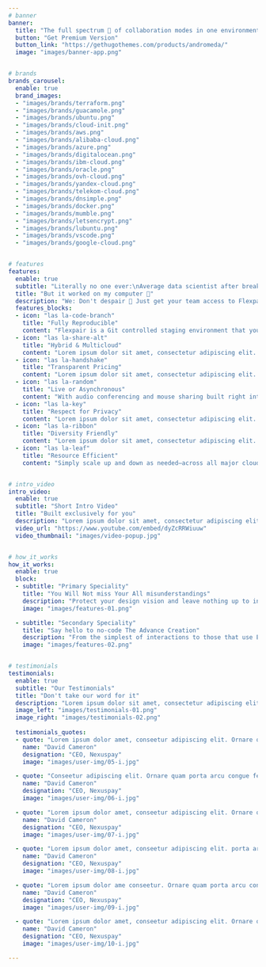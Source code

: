 ```yaml
---
# banner
banner:
  title: "The full spectrum 🌈 of collaboration modes in one environment"
  button: "Get Premium Version"
  button_link: "https://gethugothemes.com/products/andromeda/"
  image: "images/banner-app.png"


# brands
brands_carousel:
  enable: true
  brand_images:
  - "images/brands/terraform.png"
  - "images/brands/guacamole.png"
  - "images/brands/ubuntu.png"
  - "images/brands/cloud-init.png"
  - "images/brands/aws.png"
  - "images/brands/alibaba-cloud.png"
  - "images/brands/azure.png"
  - "images/brands/digitalocean.png"
  - "images/brands/ibm-cloud.png"
  - "images/brands/oracle.png"
  - "images/brands/ovh-cloud.png"
  - "images/brands/yandex-cloud.png"
  - "images/brands/telekom-cloud.png"
  - "images/brands/dnsimple.png"
  - "images/brands/docker.png"
  - "images/brands/mumble.png"
  - "images/brands/letsencrypt.png"
  - "images/brands/lubuntu.png"
  - "images/brands/vscode.png"
  - "images/brands/google-cloud.png"


# features
features:
  enable: true
  subtitle: "Literally no one ever:\nAverage data scientist after breaking production:"
  title: "But it worked on my computer 🥺"
  description: "We: Don't despair 🤗 Just get your team access to Flexpair! So they don't have to blindly trust but can get visual confirmation in a live shared staging environment.</br> </br> "
  features_blocks:
  - icon: "las la-code-branch"
    title: "Fully Reproducible"
    content: "Flexpair is a Git controlled staging environment that you can replicate at the push of a button for each new feature branch, including all software packages that your project depends on (infrastructure-as-code)."
  - icon: "las la-share-alt"
    title: "Hybrid & Multicloud"
    content: "Lorem ipsum dolor sit amet, consectetur adipiscing elit. Neque enim id diam ornare volutpat in sagitis, aliquet. Arcu cursus"
  - icon: "las la-handshake"
    title: "Transparent Pricing"
    content: "Lorem ipsum dolor sit amet, consectetur adipiscing elit. Neque enim id diam ornare volutpat in sagitis, aliquet. Arcu cursus"
  - icon: "las la-random"
    title: "Live or Asynchronous"
    content: "With audio conferencing and mouse sharing built right into this collaborative cloud desktop, task handovers as well as review sessions have never been that interactive."
  - icon: "las la-key"
    title: "Respect for Privacy"
    content: "Lorem ipsum dolor sit amet, consectetur adipiscing elit. Neque enim id diam ornare volutpat in sagitis, aliquet. Arcu cursus"
  - icon: "las la-ribbon"
    title: "Diversity Friendly"
    content: "Lorem ipsum dolor sit amet, consectetur adipiscing elit. Neque enim id diam ornare volutpat in sagitis, aliquet. Arcu cursus"
  - icon: "las la-leaf"
    title: "Resource Efficient"
    content: "Simply scale up and down as needed—across all major cloud providers."


# intro_video
intro_video:   
  enable: true
  subtitle: "Short Intro Video"
  title: "Built exclusively for you"
  description: "Lorem ipsum dolor sit amet, consectetur adipiscing elit. Morbi egestas <br> Werat viverra id et aliquet. vulputate egestas sollicitudin."
  video_url: "https://www.youtube.com/embed/dyZcRRWiuuw"
  video_thumbnail: "images/video-popup.jpg"


# how_it_works
how_it_works:   
  enable: true
  block:
  - subtitle: "Primary Speciality"
    title: "You Will Not miss Your All misunderstandings"
    description: "Protect your design vision and leave nothing up to interpretation with interaction recipes. Quickly share and access all your team members interactions by using libraries, ensuring consistency throughout the."
    image: "images/features-01.png"

  - subtitle: "Secondary Speciality"
    title: "Say hello to no-code The Advance Creation"
    description: "From the simplest of interactions to those that use Excel-gradeing formulas, ProtoPie can handle them all. Make mind-blowing of New interactions everyday without ever having to write any new code."
    image: "images/features-02.png"


# testimonials
testimonials:   
  enable: true
  subtitle: "Our Testimonials"
  title: "Don't take our word for it"
  description: "Lorem ipsum dolor sit amet, consectetur adipiscing elit. Morbi egestas <br> Werat viverra id et aliquet. vulputate egestas sollicitudin."
  image_left: "images/testimonials-01.png"
  image_right: "images/testimonials-02.png"
  
  testimonials_quotes:
  - quote: "Lorem ipsum dolor amet, conseetur adipiscing elit. Ornare quam porta arcu congue felis volutpat. Vitae lectudbfs dolor faucibus"
    name: "David Cameron"
    designation: "CEO, Nexuspay"
    image: "images/user-img/05-i.jpg"

  - quote: "Conseetur adipiscing elit. Ornare quam porta arcu congue felis volutpat. Vitae lectudbfs pellentesque vitae dolor faucibus"
    name: "David Cameron"
    designation: "CEO, Nexuspay"
    image: "images/user-img/06-i.jpg"

  - quote: "Lorem ipsum dolor amet, conseetur adipiscing elit. Ornare quam porta arcu congue felis volutpat. Vitae lectudbfs pellentesque vitae dolor"
    name: "David Cameron"
    designation: "CEO, Nexuspay"
    image: "images/user-img/07-i.jpg"

  - quote: "Lorem ipsum dolor amet, conseetur adipiscing elit. porta arcu congue felis volutpat. Vitae lectudbfs pellentesque vitae dolor faucibus"
    name: "David Cameron"
    designation: "CEO, Nexuspay"
    image: "images/user-img/08-i.jpg"

  - quote: "Lorem ipsum dolor ame conseetur. Ornare quam porta arcu congue felis volutpat. Vitae lectudbfs pellentesque vitae dolor faucibus"
    name: "David Cameron"
    designation: "CEO, Nexuspay"
    image: "images/user-img/09-i.jpg"

  - quote: "Lorem ipsum dolor amet, conseetur adipiscing elit. Ornare quam porta arcu congue lectudbfs pellentesque vitae dolor faucibus"
    name: "David Cameron"
    designation: "CEO, Nexuspay"
    image: "images/user-img/10-i.jpg"

---
```


